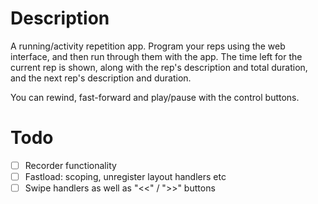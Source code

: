 # Description

A running/activity repetition app. Program your reps using the web interface, and then run through them with the app. The time left for the current rep is shown, along with the rep's description and total duration, and the next rep's description and duration.

You can rewind, fast-forward and play/pause with the control buttons.


# Todo

- [ ] Recorder functionality
- [ ] Fastload: scoping, unregister layout handlers etc
- [ ] Swipe handlers as well as "<<" / ">>" buttons
